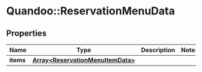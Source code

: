 # Quandoo::ReservationMenuData

## Properties
Name | Type | Description | Notes
------------ | ------------- | ------------- | -------------
**items** | [**Array&lt;ReservationMenuItemData&gt;**](ReservationMenuItemData.md) |  | 


